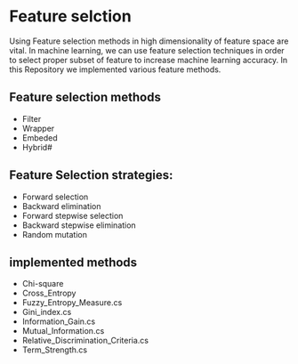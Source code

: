 # Feature selction

Using Feature selection methods in high dimensionality of feature space are vital. In machine learning, we can use feature selection techniques 
in order to select proper subset of feature to increase machine learning accuracy.
In this Repository we implemented various feature methods.

## Feature selection methods
  - Filter
  - Wrapper
  - Embeded
  - Hybrid#
## Feature Selection strategies:
  - Forward selection
  - Backward elimination
  - Forward stepwise selection
  - Backward stepwise elimination
  - Random mutation
## implemented methods
  - Chi-square 
  - Cross_Entropy
  - Fuzzy_Entropy_Measure.cs
  - Gini_index.cs
  - Information_Gain.cs
  - Mutual_Information.cs
  - Relative_Discrimination_Criteria.cs
  - Term_Strength.cs 

